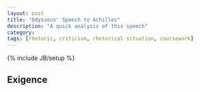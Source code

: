 ```yaml
---
layout: post
title: "Odysseus' Speech to Achilles"
description: "A quick analysis of this speech"
category: 
tags: [rhetoric, criticism, rhetorical situation, coursework]
---
```

{% include JB/setup %}

## Exigence

## 
